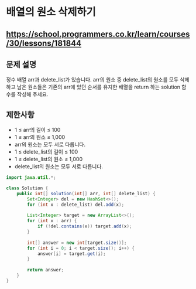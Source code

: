 # 배열의 원소 삭제하기
https://school.programmers.co.kr/learn/courses/30/lessons/181844
---
## 문제 설명
정수 배열 arr과 delete_list가 있습니다. arr의 원소 중 delete_list의 원소를 모두 삭제하고 남은 원소들은 기존의 arr에 있던 순서를 유지한 배열을 return 하는 solution 함수를 작성해 주세요.

## 제한사항
+ 1 ≤ arr의 길이 ≤ 100
+ 1 ≤ arr의 원소 ≤ 1,000
+ arr의 원소는 모두 서로 다릅니다.
+ 1 ≤ delete_list의 길이 ≤ 100
+ 1 ≤ delete_list의 원소 ≤ 1,000 
+ delete_list의 원소는 모두 서로 다릅니다.
```java
import java.util.*;

class Solution {
    public int[] solution(int[] arr, int[] delete_list) {
        Set<Integer> del = new HashSet<>();
        for (int x : delete_list) del.add(x);
        
        List<Integer> target = new ArrayList<>();
        for (int x : arr) {
            if (!del.contains(x)) target.add(x);
        }
        
        int[] answer = new int[target.size()];
        for (int i = 0; i < target.size(); i++) {
            answer[i] = target.get(i);
        }
        
        return answer;
    }
}
```